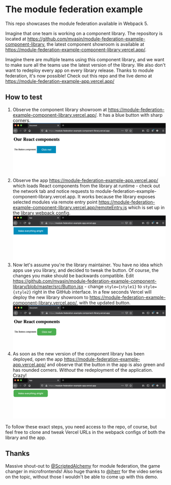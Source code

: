 # The module federation example

This repo showcases the module federation available in Webpack 5.

Imagine that one team is working on a component library. The repository is located at https://github.com/mvasin/module-federation-example-component-library, the latest component showroom is available at https://module-federation-example-component-library.vercel.app/.

Imagine there are multiple teams using this component library, and we want to make sure all the teams use the latest version of the library. We also don't want to redeploy every app on every library release. Thanks to module federation, it's now possible! Check out this repo and the live demo at https://module-federation-example-app.vercel.app/


## How to test
1. Observe the component library showroom at https://module-federation-example-component-library.vercel.app/. It has a blue button with sharp corners. ![before change - lib](images/before-lib.png)
2. Observe the app https://module-federation-example-app.vercel.app/ which loads React components from the library at runtime - check out the network tab and notice requests to module-federation-example-component-library.vercel.app. It works because the library exposes selected modules via remote entry point https://module-federation-example-component-library.vercel.app/remoteEntry.js which is set up in the [library webpack config](https://github.com/mvasin/module-federation-example-component-library/blob/master/webpack.config.js). ![before change - app](images/before-app.png)
3. Now let's assume you're the library maintainer. You have no idea which apps use you library, and decided to tweak the button. Of course, the changes you make should be backwards compatible. Edit https://github.com/mvasin/module-federation-example-component-library/blob/master/src/Button.jsx - change `style={style1}` to `style={style2}` right in the GitHub interface. In a few seconds Vercel will deploy the new library showroom to https://module-federation-example-component-library.vercel.app/, with the updated button. ![after change - lib](images/after-lib.png)
4. As soon as the new version of the component library has been deployed, open the app https://module-federation-example-app.vercel.app/ and observe that the button in the app is also green and has rounded corners. _Without_ the redeployment of the application. Crazy! ![after change - app](images/after-app.png)

To follow these exact steps, you need access to the repo, of course, but feel free to clone and tweak Vercel URLs in the webpack configs of both the library and the app.

## Thanks
Massive shout-out to [@ScriptedAlchemy](https://github.com/ScriptedAlchemy) for module federation, the game changer in microfrontends! Also huge thanks to [@jherr](https://github.com/jherr) for the video series on the topic, without those I wouldn't be able to come up with this demo.
